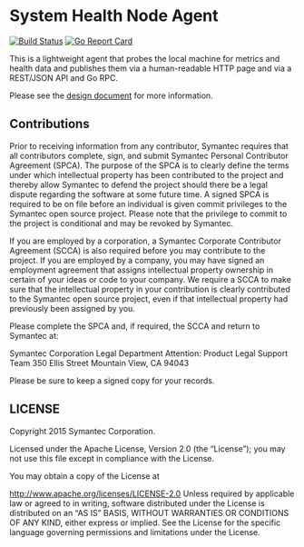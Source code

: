 # System Health Node Agent
[![Build Status](https://travis-ci.org/Symantec/health-agent.svg?branch=master)](https://travis-ci.org/Symantec/health-agent)
[![Go Report Card](https://goreportcard.com/badge/github.com/Symantec/health-agent)](https://goreportcard.com/report/github.com/Symantec/health-agent)

This is a lightweight agent that probes the local machine for metrics and
health data and publishes them via a human-readable HTTP page and via a
REST/JSON API and Go RPC.

Please see the [design document](https://docs.google.com/document/d/1C-Nqjdz_vC-14nL8MTAqXWlBsF1w7disbgDR-07QVKs/pub) for more information.

## Contributions

Prior to receiving information from any contributor, Symantec requires
that all contributors complete, sign, and submit Symantec Personal
Contributor Agreement (SPCA).  The purpose of the SPCA is to clearly
define the terms under which intellectual property has been
contributed to the project and thereby allow Symantec to defend the
project should there be a legal dispute regarding the software at some
future time. A signed SPCA is required to be on file before an
individual is given commit privileges to the Symantec open source
project.  Please note that the privilege to commit to the project is
conditional and may be revoked by Symantec.

If you are employed by a corporation, a Symantec Corporate Contributor
Agreement (SCCA) is also required before you may contribute to the
project.  If you are employed by a company, you may have signed an
employment agreement that assigns intellectual property ownership in
certain of your ideas or code to your company.  We require a SCCA to
make sure that the intellectual property in your contribution is
clearly contributed to the Symantec open source project, even if that
intellectual property had previously been assigned by you.

Please complete the SPCA and, if required, the SCCA and return to
Symantec at:

Symantec Corporation
Legal Department
Attention:  Product Legal Support Team
350 Ellis Street
Mountain View, CA 94043

Please be sure to keep a signed copy for your records.

## LICENSE

Copyright 2015 Symantec Corporation.

Licensed under the Apache License, Version 2.0 (the “License”); you
may not use this file except in compliance with the License.

You may obtain a copy of the License at

http://www.apache.org/licenses/LICENSE-2.0 Unless required by
applicable law or agreed to in writing, software distributed under the
License is distributed on an “AS IS” BASIS, WITHOUT WARRANTIES OR
CONDITIONS OF ANY KIND, either express or implied. See the License for
the specific language governing permissions and limitations under the
License.
